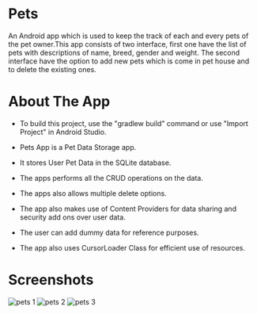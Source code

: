 # Pets
 An Android app which is used to keep the track of each and every pets of the pet owner.This app consists of two interface, first one have the list of pets with descriptions of name, breed, gender and weight. The second interface have the option to add  new pets which is come in pet house and to delete the existing ones.
# About The App
  * To build this project, use the "gradlew build" command or use "Import Project" in Android Studio.
  
  * Pets App is a Pet Data Storage app.
  
  * It stores User Pet Data in the SQLite database.
  
  * The apps performs all the CRUD operations on the data.
  
  * The apps also allows multiple delete options.
  
  * The app also makes use of Content Providers for data sharing and security add ons over user data.
  
  * The user can add dummy data for reference purposes.
  
  * The app also uses CursorLoader Class for efficient use of resources.

# Screenshots 

<!-- < img src="https://user-images.githubusercontent.com/84777521/155711985-ebd5df07-0014-46bf-ba7b-1e6cccaf2406.jpg"  width="100"> -->
   ![pets 1](https://user-images.githubusercontent.com/84777521/155711985-ebd5df07-0014-46bf-ba7b-1e6cccaf2406.jpg)
   ![pets 2](https://user-images.githubusercontent.com/84777521/155711997-4ef0d91e-6574-4aa4-8ee6-42f7b78cc7e7.jpg)
   ![pets 3](https://user-images.githubusercontent.com/84777521/155712006-7fcbf751-32bd-4e8f-9adf-32e509479f03.jpg)
